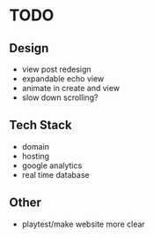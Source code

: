 # TODO

## Design

- view post redesign
- expandable echo view
- animate in create and view
- slow down scrolling?

## Tech Stack

- domain
- hosting
- google analytics
- real time database

## Other

- playtest/make website more clear

